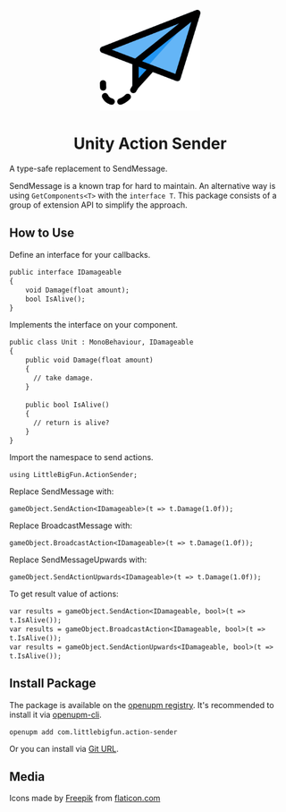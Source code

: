 <p align="center">
  <img width="180" src="https://raw.githubusercontent.com/favoyang/unity-action-sender/master/Media~/icon-512.png" alt="logo">
</p>
<h1 align="center">Unity Action Sender</h1>

A type-safe replacement to SendMessage.

SendMessage is a known trap for hard to maintain. An alternative way is using `GetComponents<T>` with the `interface T`. This package consists of a group of extension API to simplify the approach.

## How to Use

Define an interface for your callbacks.

```
public interface IDamageable
{
    void Damage(float amount);
    bool IsAlive();
}
```

Implements the interface on your component.

```
public class Unit : MonoBehaviour, IDamageable
{
    public void Damage(float amount)
    {
      // take damage.
    }

    public bool IsAlive()
    {
      // return is alive?
    }
}
```

Import the namespace to send actions.

```
using LittleBigFun.ActionSender;
```

Replace SendMessage with:

```
gameObject.SendAction<IDamageable>(t => t.Damage(1.0f));
```

Replace BroadcastMessage with:

```
gameObject.BroadcastAction<IDamageable>(t => t.Damage(1.0f));
```

Replace SendMessageUpwards with:

```
gameObject.SendActionUpwards<IDamageable>(t => t.Damage(1.0f));
```

To get result value of actions:
```
var results = gameObject.SendAction<IDamageable, bool>(t => t.IsAlive());
var results = gameObject.BroadcastAction<IDamageable, bool>(t => t.IsAlive());
var results = gameObject.SendActionUpwards<IDamageable, bool>(t => t.IsAlive());
```

## Install Package

The package is available on the [openupm registry](https://openupm.com). It's recommended to install it via [openupm-cli](https://github.com/openupm/openupm-cli).

```
openupm add com.littlebigfun.action-sender
```

Or you can install via [Git URL](https://docs.unity3d.com/Manual/upm-ui-giturl.html).

## Media

Icons made by [Freepik](https://www.flaticon.com/authors/freepik) from [flaticon.com](http://www.flaticon.com)
